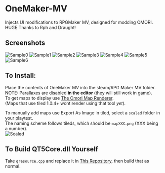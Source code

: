 # OneMaker-MV
Injects UI modifications to RPGMaker MV, designed for modding OMORI.
HUGE Thanks to Rph and Draught!

## Screenshots
![Sample0](https://github.com/user-attachments/assets/7c7dba64-c0d4-4d68-a542-06da93b634b8)
![Sample1](https://github.com/user-attachments/assets/7ba5a5e9-7627-4bec-9dbe-29b17d81e213)
![Sample2](https://github.com/user-attachments/assets/3192ebaa-ef99-405a-b048-19d20714387f)
![Sample3](https://github.com/user-attachments/assets/981eda08-e2ea-4b02-9ffd-aeeb1f88c80f)
![Sample4](https://github.com/user-attachments/assets/9db921e9-ba18-47b8-8620-fce1f37f6f7a)
![Sample5](https://github.com/user-attachments/assets/0b880a3c-31f4-48ec-ae0d-3a9a8f536725)
![Sample6](https://github.com/user-attachments/assets/10bcce6e-6457-451d-8435-cf608169eee2)

## To Install:
Place the contents of OneMaker MV into the steam/RPG Maker MV folder.  
NOTE: Parallaxes are disabled **in the editor** (they will still work in game).  
To get maps to display use [The Omori Map Renderer](https://github.com/rphsoftware/omori-map-preview-renderer/releases/tag/0.1.0).  
(Maps that use tiled 1.0.4+ wont render using that tool *yet*).  

To manually add maps use Export As Image in tiled, select a `scaled` folder in your playtest.  
The naming scheme follows tileds, which should be `mapXXX.png` (XXX being a number).  
![Scaled](https://github.com/user-attachments/assets/731ac594-87df-4c00-a506-e5daa35798b0)

## To Build QT5Core.dll Yourself
Take `qresource.cpp` and replace it in [This Repository](https://github.com/rochus-keller/Qt-5.4.2), then build that as normal.
